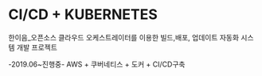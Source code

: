 # CI/CD + KUBERNETES

한이음_오픈소스 클라우드 오케스트레이터를 이용한 빌드,배포, 업데이트 자동화 시스템 개발 프로젝트

-2019.06~진행중-
AWS + 쿠버네티스 + 도커 + CI/CD구축
